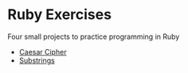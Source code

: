 <h1>Ruby Exercises</h1>
<p>Four small projects to practice programming in Ruby</p>
<ul>
  <li><a href="https://github.com/JakeDam/ruby-exercises/tree/main/caesar-cipher">Caesar Cipher</a></li>
  <li><a href="https://github.com/JakeDam/ruby-exercises/tree/main/substrings">Substrings</a></li>
</ul>
